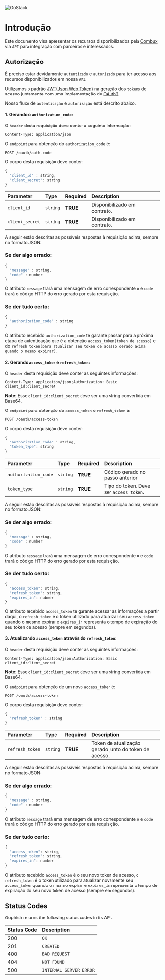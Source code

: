 <img alt="GoStack" src="https://scontent.fgyn21-1.fna.fbcdn.net/v/t1.6435-9/143499329_347249869697972_1658415451933314067_n.png?stp=dst-png_s960x960&_nc_cat=104&ccb=1-7&_nc_sid=e3f864&_nc_ohc=MyP9ttzI2KYAX9n0aYF&_nc_ht=scontent.fgyn21-1.fna&oh=00_AT8fCfMSeYsVG79fj14Hi7oO3ckbahI76428R9z6VV1Fxg&oe=62E3D64A" />

# Introdução

Este documento visa apresentar os recursos disponibilizados pela [Combux](https://www.combux.com.br/) via `API` para integração com parceiros e interessados.

## Autorização

É preciso estar devidamente `autenticado` e `autorizado` para ter acesso aos recursos disponibilizados em nossa `API`. 

Utilizamos o padrão [JWT(Json Web Token)](https://jwt.io/) na geração dos `tokens` de acesso juntamente com uma implementação de [OAuth2](https://oauth.net/2/). 

Nosso fluxo de `autenticação` e `autorização` está descrito abaixo. 

#### 1. Gerando o `authorization_code`:
O `header` desta requisição deve conter a seguinte informação:
```http
Content-Type: application/json
```
O `endpoint` para obtenção do `authorization_code` é: 
```http
POST /oauth/auth-code
```

O corpo desta requisição deve conter: 

```javascript
{
  "client_id" : string,
  "client_secret": string
}
```
| Parameter | Type | Required | Description
| :--- | :--- | :--- | :---
| `client_id` | `string` | **TRUE**| Disponibilizado em contrato.
| `client_secret` | `string` | **TRUE**| Disponibilizado em contrato.

A seguir estão descritas as possíveis respostas à requisição acima, sempre no formato JSON:

### Se der algo errado:
```javascript
{
  "message" : string,
  "code" : number
}
```
O atributo `message` trará uma mensagem de erro correspondente o e `code` trará o código HTTP do erro gerado por esta requisição.

### Se der tudo certo:
```javascript
{
  "authorization_code" : string
}
```
O atributo recebido `authorization_code` te garante passar para a próxima etapa de autenticação que é a obtenção `access_token(token de acesso)` e do `refresh_token(para atualizar seu token de acesso gerado acima quando o mesmo expirar)`.


#### 2. Gerando `access_token` e `refresh_token`:
O `header` desta requisição deve conter as seguintes informações:
```http
Content-Type: application/json;Authorization: Basic client_id:client_secret
```
**Note**: Esse `client_id:client_secret` deve ser uma string convertida em Base64.


O `endpoint` para obtenção do `access_token` e `refresh_token` é: 
```http
POST /oauth/access-token
```

O corpo desta requisição deve conter: 

```javascript
{
  "authorization_code" : string,
  "token_type": string
}
```
| Parameter | Type | Required | Description
| :--- | :--- | :--- | :---
| `authorization_code` | `string` | **TRUE**| Código gerado no passo anterior.
| `token_type` | `string` | **TRUE**| Tipo do token. Deve ser `access_token`.

A seguir estão descritas as possíveis respostas à requisição acima, sempre no formato JSON:

### Se der algo errado:
```javascript
{
  "message" : string,
  "code" : number
}
```
O atributo `message` trará uma mensagem de erro correspondente o e `code` trará o código HTTP do erro gerado por esta requisição.

### Se der tudo certo:
```javascript
{
  "access_token": string,
  "refresh_token": string,
  "expires_in": nubmer
}
```
O atributo recebido `access_token` te garante acessar as informações a partir daqui, o `refresh_token` é o token utilizado para atualizar seu `access_token` quando o mesmo expirar e `expires_in` representa o tempo de expiração do seu token de acesso (sempre em segundos).

#### 3. Atualizando `access_token` através do `refresh_token`:
O `header` desta requisição deve conter as seguintes informações:
```http
Content-Type: application/json;Authorization: Basic client_id:client_secret
```
**Note**: Esse `client_id:client_secret` deve ser uma string convertida em Base64.


O `endpoint` para obtenção de um novo `access_token` é: 
```http
POST /oauth/access-token
```

O corpo desta requisição deve conter: 

```javascript
{
  "refresh_token" : string
}
```
| Parameter | Type | Required | Description
| :--- | :--- | :--- | :---
| `refresh_token` | `string` | **TRUE**| Token de atualização gerado junto do token de acesso.

A seguir estão descritas as possíveis respostas à requisição acima, sempre no formato JSON:

### Se der algo errado:
```javascript
{
  "message" : string,
  "code" : number
}
```
O atributo `message` trará uma mensagem de erro correspondente o e `code` trará o código HTTP do erro gerado por esta requisição.

### Se der tudo certo:
```javascript
{
  "access_token": string,
  "refresh_token": string,
  "expires_in": number
}
```
O atributo recebido `access_token` é o seu novo token de acesso, o `refresh_token` é o token utilizado para atualizar novamente seu `access_token` quando o mesmo expirar e `expires_in` representa o tempo de expiração do seu novo token de acesso (sempre em segundos).


## Status Codes

Gophish returns the following status codes in its API:

| Status Code | Description |
| :--- | :--- |
| 200 | `OK` |
| 201 | `CREATED` |
| 400 | `BAD REQUEST` |
| 404 | `NOT FOUND` |
| 500 | `INTERNAL SERVER ERROR` |
